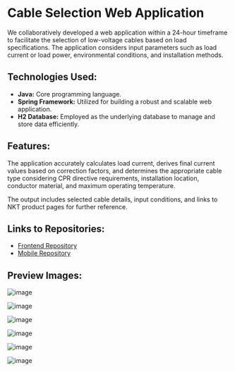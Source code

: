 # Cable Selection Web Application

We collaboratively developed a web application within a 24-hour timeframe to facilitate the selection of low-voltage cables based on load specifications. The application considers input parameters such as load current or load power, environmental conditions, and installation methods.

## Technologies Used:

- **Java:** Core programming language.
- **Spring Framework:** Utilized for building a robust and scalable web application.
- **H2 Database:** Employed as the underlying database to manage and store data efficiently.

## Features:

The application accurately calculates load current, derives final current values based on correction factors, and determines the appropriate cable type considering CPR directive requirements, installation location, conductor material, and maximum operating temperature.

The output includes selected cable details, input conditions, and links to NKT product pages for further reference.

## Links to Repositories:

- [Frontend Repository](https://github.com/m60mor/hackaton-frontend)
- [Mobile Repository](https://github.com/RavMRafiki/Hackaton.git)

## Preview Images:
![image](https://github.com/KubaProg/hackathon-backend/assets/70453666/9482d66f-99b1-4424-8b67-b7cae7338596)

![image](https://github.com/KubaProg/hackathon-backend/assets/70453666/5b290cf3-679a-4145-8bd1-bff0098bff56)

![image](https://github.com/KubaProg/hackathon-backend/assets/70453666/05a2fa2a-c66d-452a-a029-6703bede60b0)

![image](https://github.com/KubaProg/hackathon-backend/assets/70453666/24e36ce9-7b74-47ac-b72c-04944865306d)

![image](https://github.com/KubaProg/hackathon-backend/assets/70453666/bdf93cb7-4058-4bee-99a8-44974eaff1c2)

![image](https://github.com/KubaProg/hackathon-backend/assets/70453666/8a9d7980-c2e8-4855-ac84-b3d0221f8995)

